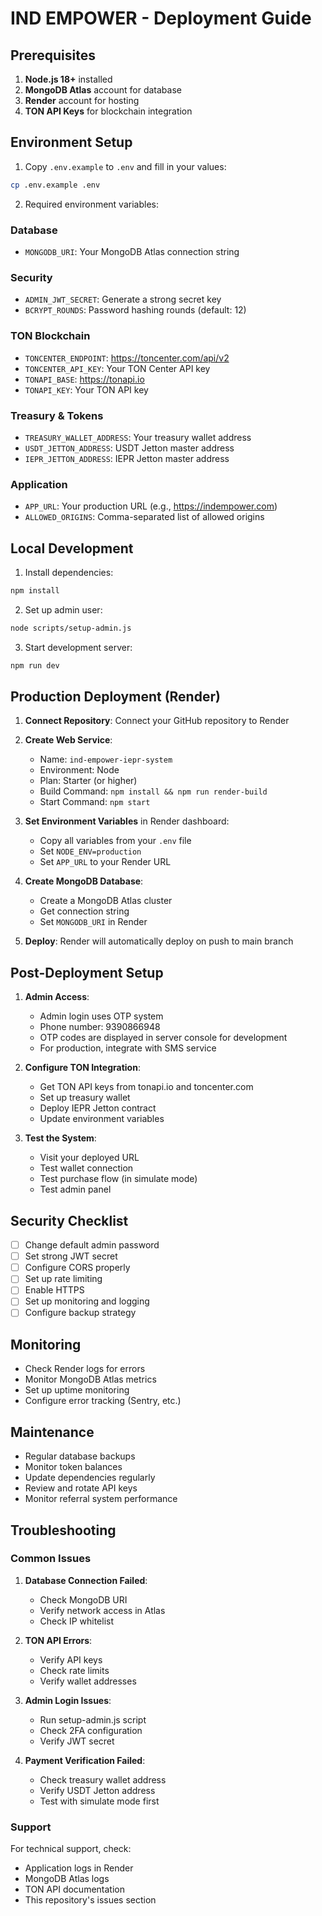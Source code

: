 # IND EMPOWER - Deployment Guide

## Prerequisites

1. **Node.js 18+** installed
2. **MongoDB Atlas** account for database
3. **Render** account for hosting
4. **TON API Keys** for blockchain integration

## Environment Setup

1. Copy `.env.example` to `.env` and fill in your values:

```bash
cp .env.example .env
```

2. Required environment variables:

### Database
- `MONGODB_URI`: Your MongoDB Atlas connection string

### Security
- `ADMIN_JWT_SECRET`: Generate a strong secret key
- `BCRYPT_ROUNDS`: Password hashing rounds (default: 12)

### TON Blockchain
- `TONCENTER_ENDPOINT`: https://toncenter.com/api/v2
- `TONCENTER_API_KEY`: Your TON Center API key
- `TONAPI_BASE`: https://tonapi.io
- `TONAPI_KEY`: Your TON API key

### Treasury & Tokens
- `TREASURY_WALLET_ADDRESS`: Your treasury wallet address
- `USDT_JETTON_ADDRESS`: USDT Jetton master address
- `IEPR_JETTON_ADDRESS`: IEPR Jetton master address

### Application
- `APP_URL`: Your production URL (e.g., https://indempower.com)
- `ALLOWED_ORIGINS`: Comma-separated list of allowed origins

## Local Development

1. Install dependencies:
```bash
npm install
```

2. Set up admin user:
```bash
node scripts/setup-admin.js
```

3. Start development server:
```bash
npm run dev
```

## Production Deployment (Render)

1. **Connect Repository**: Connect your GitHub repository to Render

2. **Create Web Service**:
   - Name: `ind-empower-iepr-system`
   - Environment: Node
   - Plan: Starter (or higher)
   - Build Command: `npm install && npm run render-build`
   - Start Command: `npm start`

3. **Set Environment Variables** in Render dashboard:
   - Copy all variables from your `.env` file
   - Set `NODE_ENV=production`
   - Set `APP_URL` to your Render URL

4. **Create MongoDB Database**:
   - Create a MongoDB Atlas cluster
   - Get connection string
   - Set `MONGODB_URI` in Render

5. **Deploy**: Render will automatically deploy on push to main branch

## Post-Deployment Setup

1. **Admin Access**:
   - Admin login uses OTP system
   - Phone number: 9390866948
   - OTP codes are displayed in server console for development
   - For production, integrate with SMS service

2. **Configure TON Integration**:
   - Get TON API keys from tonapi.io and toncenter.com
   - Set up treasury wallet
   - Deploy IEPR Jetton contract
   - Update environment variables

3. **Test the System**:
   - Visit your deployed URL
   - Test wallet connection
   - Test purchase flow (in simulate mode)
   - Test admin panel

## Security Checklist

- [ ] Change default admin password
- [ ] Set strong JWT secret
- [ ] Configure CORS properly
- [ ] Set up rate limiting
- [ ] Enable HTTPS
- [ ] Set up monitoring and logging
- [ ] Configure backup strategy

## Monitoring

- Check Render logs for errors
- Monitor MongoDB Atlas metrics
- Set up uptime monitoring
- Configure error tracking (Sentry, etc.)

## Maintenance

- Regular database backups
- Monitor token balances
- Update dependencies regularly
- Review and rotate API keys
- Monitor referral system performance

## Troubleshooting

### Common Issues

1. **Database Connection Failed**:
   - Check MongoDB URI
   - Verify network access in Atlas
   - Check IP whitelist

2. **TON API Errors**:
   - Verify API keys
   - Check rate limits
   - Verify wallet addresses

3. **Admin Login Issues**:
   - Run setup-admin.js script
   - Check 2FA configuration
   - Verify JWT secret

4. **Payment Verification Failed**:
   - Check treasury wallet address
   - Verify USDT Jetton address
   - Test with simulate mode first

### Support

For technical support, check:
- Application logs in Render
- MongoDB Atlas logs
- TON API documentation
- This repository's issues section
